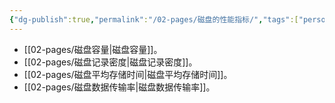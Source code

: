 ```yaml
---
{"dg-publish":true,"permalink":"/02-pages/磁盘的性能指标/","tags":["personal/blog","计算机组成原理"]}
---
```


- [[02-pages/磁盘容量\|磁盘容量]]。
- [[02-pages/磁盘记录密度\|磁盘记录密度]]。
- [[02-pages/磁盘平均存储时间\|磁盘平均存储时间]]。
- [[02-pages/磁盘数据传输率\|磁盘数据传输率]]。
